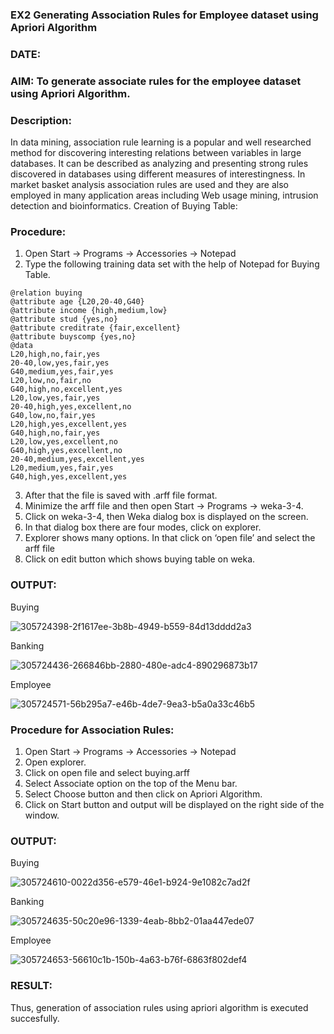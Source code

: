 ### EX2 Generating Association Rules for Employee dataset using Apriori Algorithm
### DATE: 
### AIM: To generate associate rules for the employee dataset using Apriori Algorithm.
### Description:
In data mining, association rule learning is a popular and well researched method for discovering interesting
relations between variables in large databases. It can be described as analyzing and presenting strong rules discovered
in databases using different measures of interestingness. In market basket analysis association rules are used and they
are also employed in many application areas including Web usage mining, intrusion detection and bioinformatics.
Creation of Buying Table:
### Procedure:
1) Open Start -> Programs -> Accessories -> Notepad
2) Type the following training data set with the help of Notepad for Buying Table.

```
@relation buying
@attribute age {L20,20-40,G40}
@attribute income {high,medium,low}
@attribute stud {yes,no}
@attribute creditrate {fair,excellent}
@attribute buyscomp {yes,no}
@data
L20,high,no,fair,yes
20-40,low,yes,fair,yes
G40,medium,yes,fair,yes
L20,low,no,fair,no
G40,high,no,excellent,yes
L20,low,yes,fair,yes
20-40,high,yes,excellent,no
G40,low,no,fair,yes
L20,high,yes,excellent,yes
G40,high,no,fair,yes
L20,low,yes,excellent,no
G40,high,yes,excellent,no
20-40,medium,yes,excellent,yes
L20,medium,yes,fair,yes
G40,high,yes,excellent,yes
```
3) After that the file is saved with .arff file format.
4) Minimize the arff file and then open Start -> Programs -> weka-3-4.
5) Click on weka-3-4, then Weka dialog box is displayed on the screen.
6) In that dialog box there are four modes, click on explorer.
7) Explorer shows many options. In that click on ‘open file’ and select the arff file
8) Click on edit button which shows buying table on weka.
### OUTPUT:

Buying

![305724398-2f1617ee-3b8b-4949-b559-84d13dddd2a3](https://github.com/JaisonRaphael/WDM_EXP2/assets/94165957/82681429-a685-41a3-81a5-0f1295f16b88)

Banking

![305724436-266846bb-2880-480e-adc4-890296873b17](https://github.com/JaisonRaphael/WDM_EXP2/assets/94165957/8846c6b0-0b66-46fc-beed-40ba08256f0a)

Employee

![305724571-56b295a7-e46b-4de7-9ea3-b5a0a33c46b5](https://github.com/JaisonRaphael/WDM_EXP2/assets/94165957/e6487cb2-091c-4f40-a5ac-c1f1989d419b)



### Procedure for Association Rules:
1) Open Start -> Programs -> Accessories -> Notepad
2) Open explorer.
3) Click on open file and select buying.arff
4) Select Associate option on the top of the Menu bar.
5) Select Choose button and then click on Apriori Algorithm.
6) Click on Start button and output will be displayed on the right side of the window.

### OUTPUT:

Buying

![305724610-0022d356-e579-46e1-b924-9e1082c7ad2f](https://github.com/JaisonRaphael/WDM_EXP2/assets/94165957/68fc1a7c-5c8e-4117-b76f-c0267f5399b3)

Banking

![305724635-50c20e96-1339-4eab-8bb2-01aa447ede07](https://github.com/JaisonRaphael/WDM_EXP2/assets/94165957/5012ccf2-db4d-48e0-8d84-67b2c53710b7)

Employee

![305724653-56610c1b-150b-4a63-b76f-6863f802def4](https://github.com/JaisonRaphael/WDM_EXP2/assets/94165957/3a3823ea-0f8d-4d58-ad0c-c5ce52e0dd80)


### RESULT: 
Thus, generation of association rules using apriori algorithm is executed succesfully.
